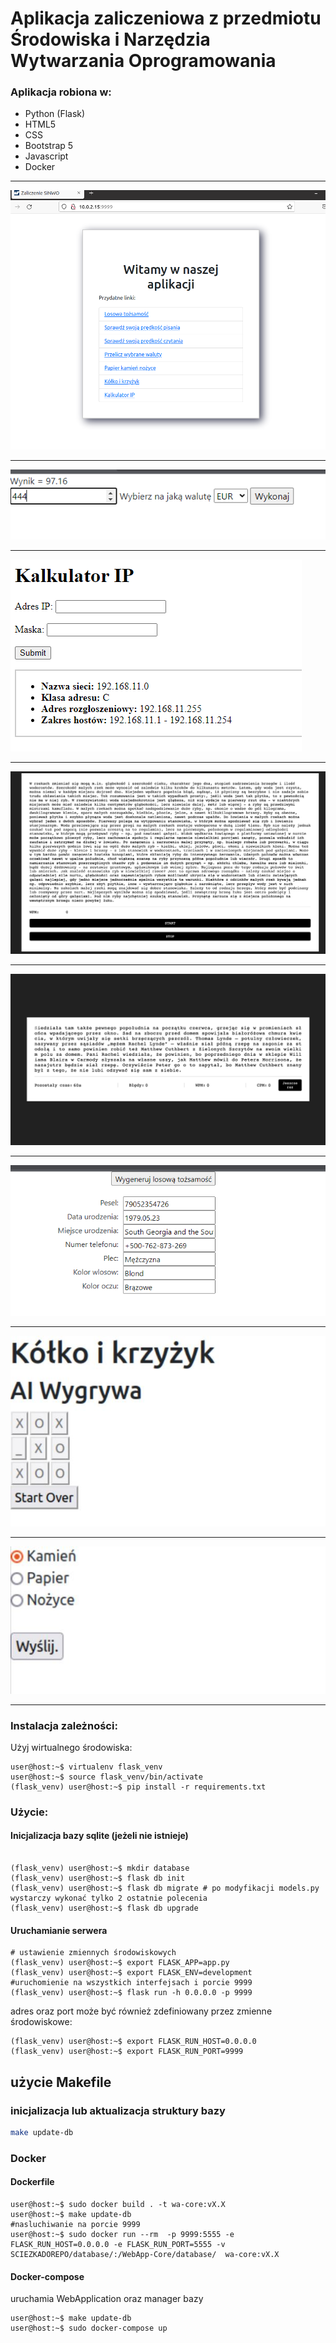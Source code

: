 # Aplikacja zaliczeniowa z przedmiotu Środowiska i Narzędzia Wytwarzania Oprogramowania


### Aplikacja robiona w:
* Python (Flask)
* HTML5
* CSS
* Bootstrap 5
* Javascript
* Docker


---

![Main](pic/main.jpg)

---

![KalkulatorWalut](pic/waluty.jpg)

---

![KalkulatorIp](pic/ip.jpg)

---

![TestCzytania](pic/read.jpg)

---

![TestPisania](pic/write.jpg)

---

![GenerowanieTozsamosci](pic/identity.jpg)

---

![KolkoIKrzyzyk](pic/tictac.jpg)

---

![KamienPapierNozyce](pic/rockpaperscissors.jpg)

---

### Instalacja zależności:

Użyj wirtualnego środowiska:

```console
user@host:~$ virtualenv flask_venv
user@host:~$ source flask_venv/bin/activate
(flask_venv) user@host:~$ pip install -r requirements.txt

```

### Użycie:

#### Inicjalizacja bazy sqlite (jeżeli nie istnieje)

```console

(flask_venv) user@host:~$ mkdir database
(flask_venv) user@host:~$ flask db init
(flask_venv) user@host:~$ flask db migrate # po modyfikacji models.py wystarczy wykonać tylko 2 ostatnie polecenia 
(flask_venv) user@host:~$ flask db upgrade

```

#### Uruchamianie serwera

```console
# ustawienie zmiennych środowiskowych
(flask_venv) user@host:~$ export FLASK_APP=app.py 
(flask_venv) user@host:~$ export FLASK_ENV=development
#uruchomienie na wszystkich interfejsach i porcie 9999
(flask_venv) user@host:~$ flask run -h 0.0.0.0 -p 9999
```

adres oraz port może być również zdefiniowany przez zmienne środowiskowe:

```console
(flask_venv) user@host:~$ export FLASK_RUN_HOST=0.0.0.0
(flask_venv) user@host:~$ export FLASK_RUN_PORT=9999
```

## użycie Makefile

### inicjalizacja lub  aktualizacja struktury bazy 

```bash
make update-db
```

### Docker

#### Dockerfile

```console
user@host:~$ sudo docker build . -t wa-core:vX.X
user@host:~$ make update-db
#nasluchiwanie na porcie 9999
user@host:~$ sudo docker run --rm  -p 9999:5555 -e FLASK_RUN_HOST=0.0.0.0 -e FLASK_RUN_PORT=5555 -v SCIEZKADOREPO/database/:/WebApp-Core/database/  wa-core:vX.X
```

#### Docker-compose

uruchamia WebApplication oraz manager bazy 

```console
user@host:~$ make update-db
user@host:~$ sudo docker-compose up
```
